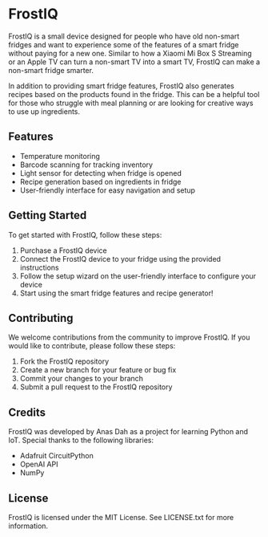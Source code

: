 # FrostIQ

FrostIQ is a small device designed for people who have old non-smart fridges and want to experience some of the features of a smart fridge without paying for a new one. Similar to how a Xiaomi Mi Box S Streaming or an Apple TV can turn a non-smart TV into a smart TV, FrostIQ can make a non-smart fridge smarter.

In addition to providing smart fridge features, FrostIQ also generates recipes based on the products found in the fridge. This can be a helpful tool for those who struggle with meal planning or are looking for creative ways to use up ingredients.

## Features
- Temperature monitoring
- Barcode scanning for tracking inventory
- Light sensor for detecting when fridge is opened
- Recipe generation based on ingredients in fridge
- User-friendly interface for easy navigation and setup

## Getting Started
To get started with FrostIQ, follow these steps:
1. Purchase a FrostIQ device
2. Connect the FrostIQ device to your fridge using the provided instructions
3. Follow the setup wizard on the user-friendly interface to configure your device
4. Start using the smart fridge features and recipe generator!

## Contributing
We welcome contributions from the community to improve FrostIQ. If you would like to contribute, please follow these steps:
1. Fork the FrostIQ repository
2. Create a new branch for your feature or bug fix
3. Commit your changes to your branch
4. Submit a pull request to the FrostIQ repository

## Credits
FrostIQ was developed by Anas Dah as a project for learning Python and IoT. Special thanks to the following libraries:
- Adafruit CircuitPython
- OpenAI API
- NumPy

## License
FrostIQ is licensed under the MIT License. See LICENSE.txt for more information.
